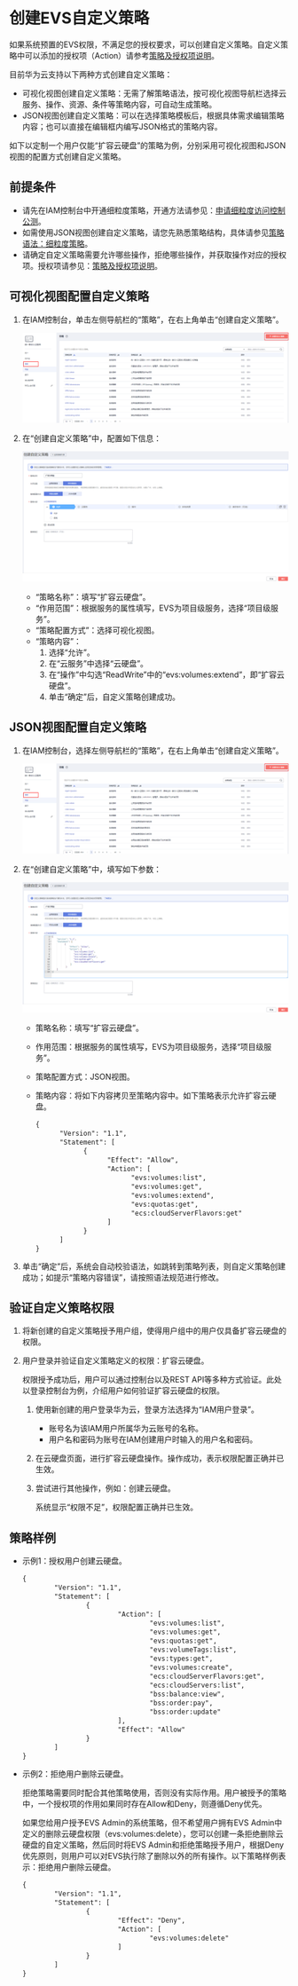 # 创建EVS自定义策略<a name="evs_01_0090"></a>

如果系统预置的EVS权限，不满足您的授权要求，可以创建自定义策略。自定义策略中可以添加的授权项（Action）请参考[策略及授权项说明](https://support.huaweicloud.com/api-evs/zh-cn_topic_0171719931.html)。

目前华为云支持以下两种方式创建自定义策略：

-   可视化视图创建自定义策略：无需了解策略语法，按可视化视图导航栏选择云服务、操作、资源、条件等策略内容，可自动生成策略。
-   JSON视图创建自定义策略：可以在选择策略模板后，根据具体需求编辑策略内容；也可以直接在编辑框内编写JSON格式的策略内容。

如下以定制一个用户仅能“扩容云硬盘”的策略为例，分别采用可视化视图和JSON视图的配置方式创建自定义策略。

## 前提条件<a name="section14166125082620"></a>

-   请先在IAM控制台中开通细粒度策略，开通方法请参见：[申请细粒度访问控制公测](https://support.huaweicloud.com/usermanual-iam/iam_01_019.html)。
-   如需使用JSON视图创建自定义策略，请您先熟悉策略结构，具体请参见[策略语法：细粒度策略](策略语法-细粒度策略.md)。
-   请确定自定义策略需要允许哪些操作，拒绝哪些操作，并获取操作对应的授权项。授权项请参见：[策略及授权项说明](https://support.huaweicloud.com/api-evs/zh-cn_topic_0171719931.html)。

## 可视化视图配置自定义策略<a name="section167214915116"></a>

1.  在IAM控制台，单击左侧导航栏的“策略”，在右上角单击“创建自定义策略”。

    ![](figures/图1-21-创建自定义策略.png)

2.  在“创建自定义策略”中，配置如下信息：

    ![](figures/填写配置信息.png)

    -   “策略名称”：填写“扩容云硬盘”。
    -   “作用范围”：根据服务的属性填写，EVS为项目级服务，选择“项目级服务”。
    -   “策略配置方式”：选择可视化视图。
    -   “策略内容”：
        1.  选择“允许”。
        2.  在“云服务”中选择“云硬盘”。
        3.  在“操作”中勾选“ReadWrite”中的“evs:volumes:extend”，即“扩容云硬盘”。
        4.  单击“确定”后，自定义策略创建成功。



## JSON视图配置自定义策略<a name="section11440122014280"></a>

1.  在IAM控制台，选择左侧导航栏的“策略”，在右上角单击“创建自定义策略”。

    ![](figures/图1-23-创建自定义策略.png)

2.  在“创建自定义策略”中，填写如下参数：

    ![](figures/填写配置信息2.png)

    -   策略名称：填写“扩容云硬盘”。
    -   作用范围：根据服务的属性填写，EVS为项目级服务，选择“项目级服务”。
    -   策略配置方式：JSON视图。
    -   策略内容：将如下内容拷贝至策略内容中。如下策略表示允许扩容云硬盘。

        ```
        {
              "Version": "1.1",
              "Statement": [
                    {
                          "Effect": "Allow",
                          "Action": [
                                "evs:volumes:list",
                                "evs:volumes:get",
                                "evs:volumes:extend",
                                "evs:quotas:get",
                                "ecs:cloudServerFlavors:get"
                          ]
                    }
              ]
        }
        ```

3.  单击“确定”后，系统会自动校验语法，如跳转到策略列表，则自定义策略创建成功；如提示“策略内容错误”，请按照语法规范进行修改。

## 验证自定义策略权限<a name="section12179145611256"></a>

1.  将新创建的自定义策略授予用户组，使得用户组中的用户仅具备扩容云硬盘的权限。
2.  用户登录并验证自定义策略定义的权限：扩容云硬盘。

    权限授予成功后，用户可以通过控制台以及REST API等多种方式验证。此处以登录控制台为例，介绍用户如何验证扩容云硬盘的权限。

    1.  使用新创建的用户登录华为云，登录方法选择为“IAM用户登录”。
        -   账号名为该IAM用户所属华为云账号的名称。
        -   用户名和密码为账号在IAM创建用户时输入的用户名和密码。

    2.  在云硬盘页面，进行扩容云硬盘操作。操作成功，表示权限配置正确并已生效。
    3.  尝试进行其他操作，例如：创建云硬盘。

        系统显示“权限不足”，权限配置正确并已生效。



## 策略样例<a name="section1737354083912"></a>

-   示例1：授权用户创建云硬盘。

    ```
    {
            "Version": "1.1",
            "Statement": [
                    {
                            "Action": [
                                    "evs:volumes:list",
                                    "evs:volumes:get",
                                    "evs:quotas:get",
                                    "evs:volumeTags:list",
                                    "evs:types:get",
                                    "evs:volumes:create",
                                    "ecs:cloudServerFlavors:get",
                                    "ecs:cloudServers:list",
                                    "bss:balance:view",
                                    "bss:order:pay",
                                    "bss:order:update"
                            ],
                            "Effect": "Allow"
                    }
            ]
    }
    ```

-   示例2：拒绝用户删除云硬盘。

    拒绝策略需要同时配合其他策略使用，否则没有实际作用。用户被授予的策略中，一个授权项的作用如果同时存在Allow和Deny，则遵循Deny优先。

    如果您给用户授予EVS Admin的系统策略，但不希望用户拥有EVS Admin中定义的删除云硬盘权限（evs:volumes:delete），您可以创建一条拒绝删除云硬盘的自定义策略，然后同时将EVS Admin和拒绝策略授予用户，根据Deny优先原则，则用户可以对EVS执行除了删除以外的所有操作。以下策略样例表示：拒绝用户删除云硬盘。

    ```
    {
            "Version": "1.1",
            "Statement": [
                    {
                            "Effect": "Deny",
                            "Action": [
                                    "evs:volumes:delete"
                            ]
                    }
            ]
    }
    ```


